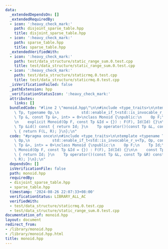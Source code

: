 ```yaml
---
data:
  _extendedDependsOn: []
  _extendedRequiredBy:
  - icon: ':heavy_check_mark:'
    path: disjoint_sparse_table.hpp
    title: disjoint_sparse_table.hpp
  - icon: ':heavy_check_mark:'
    path: sparse_table.hpp
    title: sparse_table.hpp
  _extendedVerifiedWith:
  - icon: ':heavy_check_mark:'
    path: test/data_structure/static_range_sum.0.test.cpp
    title: test/data_structure/static_range_sum.0.test.cpp
  - icon: ':heavy_check_mark:'
    path: test/data_structure/staticrmq.0.test.cpp
    title: test/data_structure/staticrmq.0.test.cpp
  _isVerificationFailed: false
  _pathExtension: hpp
  _verificationStatusIcon: ':heavy_check_mark:'
  attributes:
    links: []
  bundledCode: "#line 2 \"monoid.hpp\"\n\n#include <type_traits>\n\ntemplate <typename\
    \ Tp, typename Op,\n          std::enable_if_t<std::is_invocable_r_v<Tp, Op, const\
    \ Tp &, const Tp &>, int> = 0>\nclass Monoid {\npublic:\n    Op F;\n    Tp Id;\n\
    \n    explicit Monoid(Op F, const Tp &Id = {}) : F(F), Id(Id) {}\n\n    const\
    \ Tp &id() const { return Id; }\n    Tp operator()(const Tp &L, const Tp &R) const\
    \ { return F(L, R); }\n};\n"
  code: "#pragma once\n\n#include <type_traits>\n\ntemplate <typename Tp, typename\
    \ Op,\n          std::enable_if_t<std::is_invocable_r_v<Tp, Op, const Tp &, const\
    \ Tp &>, int> = 0>\nclass Monoid {\npublic:\n    Op F;\n    Tp Id;\n\n    explicit\
    \ Monoid(Op F, const Tp &Id = {}) : F(F), Id(Id) {}\n\n    const Tp &id() const\
    \ { return Id; }\n    Tp operator()(const Tp &L, const Tp &R) const { return F(L,\
    \ R); }\n};\n"
  dependsOn: []
  isVerificationFile: false
  path: monoid.hpp
  requiredBy:
  - disjoint_sparse_table.hpp
  - sparse_table.hpp
  timestamp: '2024-08-26 22:07:33+08:00'
  verificationStatus: LIBRARY_ALL_AC
  verifiedWith:
  - test/data_structure/staticrmq.0.test.cpp
  - test/data_structure/static_range_sum.0.test.cpp
documentation_of: monoid.hpp
layout: document
redirect_from:
- /library/monoid.hpp
- /library/monoid.hpp.html
title: monoid.hpp
---
```

